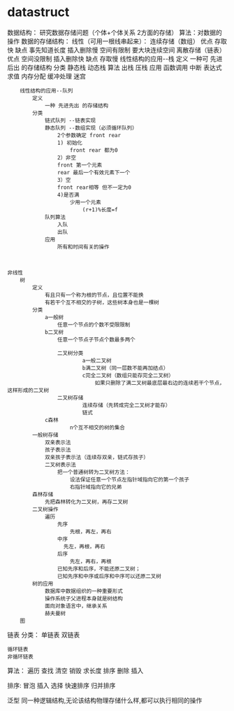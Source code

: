 # datastruct
数据结构： 研究数据存储问题（个体+个体关系 2方面的存储）
算法：对数据的操作
数据的存储结构：
	线性（可用一根线串起来）：
		连续存储（数组）
			优点
				存取快
			缺点
				事先知道长度
				插入删除慢
				空间有限制
				要大块连续空间
		离散存储（链表）
			优点
				空间没限制
				插入删除快
			缺点
				存取慢
		线性结构的应用--栈
			定义
				一种可 先进后出 的存储结构
			分类
				静态栈
				动态栈
			算法
				出栈
				压栈
			应用
				函数调用
				中断
				表达式求值
				内存分配
				缓冲处理
				迷宫

		线性结构的应用--队列
			定义
				一种 先进先出 的存储结构
			分类
				链式队列 --链表实现
				静态队列 --数组实现（必须循环队列）
					2个参数确定 front rear
					1) 初始化
					    front rear 都为0
					2）非空
					front 第一个元素
					rear 最后一个有效元素下一个
					3）空
					front rear相等 但不一定为0
					4)是否满
						少用一个元素
							(r+1)%长度=f
				队列算法
					入队
					出队
				应用
					所有和时间有关的操作



	非线性
		树
			定义
				有且只有一个称为根的节点，且位置不能换
				有若干个互不相交的子树，这些树本身也是一棵树
			分类
				a一般树
					任意一个节点的个数不受限限制
				b二叉树
					任意一个节点子节点个数最多两个

					二叉树分类
							a一般二叉树
							b满二叉树（同一层数不能再加结点）
							c完全二叉树（数组只能存完全二叉树）
								如果只删除了满二叉树最底层最右边的连续若干个节点，这样形成的二叉树
					二叉树存储
							连续存储（先转成完全二叉树才能存）
							链式
				c森林
						n个互不相交的树的集合
			一般树存储
				双亲表示法
				孩子表示法
				双亲孩子表示法（连续存双亲，链式存孩子）
				二叉树表示法
					把一个普通树转为二叉树方法：
						设法保证任意一个节点左指针域指向它的第一个孩子
						右指针域指向它的兄弟
			森林存储
				先把森林转化为二叉树，再存二叉树
			二叉树操作
				遍历
					先序
						先根，再左，再右
					中序
					  先左，再根，再右
					后序
						先左，再右，再根
					已知先序和后序，不能还原二叉树；
					已知先序和中序或后序和中序可以还原二叉树
			树的应用
				数据库中数据组织的一种重要形式
				操作系统子父进程本身就是树结构
				面向对象语言中，继承关系
				赫夫曼树
		图
链表
分类：
	单链表
	双链表

	循环链表
	非循环链表
算法：
	遍历
	查找
	清空
	销毁
	求长度
	排序
	删除
	插入


排序:
    冒泡
    插入
    选择
    快速排序
    归并排序

泛型
同一种逻辑结构,无论该结构物理存储什么样,都可以执行相同的操作
